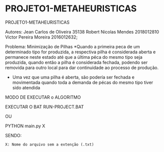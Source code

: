 # PROJETO1-METAHEURISTICAS
PROJETO1-METAHEURISTICAS

Autores:  Jean Carlos de Oliveira 35138
          Robert Nicolas Mendes 2018012810
          Victor Pereira Moreira 2016012632;
          
Problema: Minimização de Pilhas
*Quando a primeira peca de um determinado tipo for produzida, a respectiva pilha é
considerada aberta e permanece neste estado até que a última péca do mesmo tipo seja
produzida, quando então a pilha é considerada fechada, podendo ser removida para outro
local para dar continuidade ao processo de produção.

* Uma vez que uma pilha é aberta, são podería ser fechada e movimentada quando toda a
demanda de pécas do mesmo tipo tiver sido atendida


MODO DE EXECUTAR o ALGORITMO

EXECUTAR O BAT RUN-PROJECT.BAT

OU

PYTHON main.py X

SENDO:

    X: Nome do arquivo sem a extenção (.txt)

